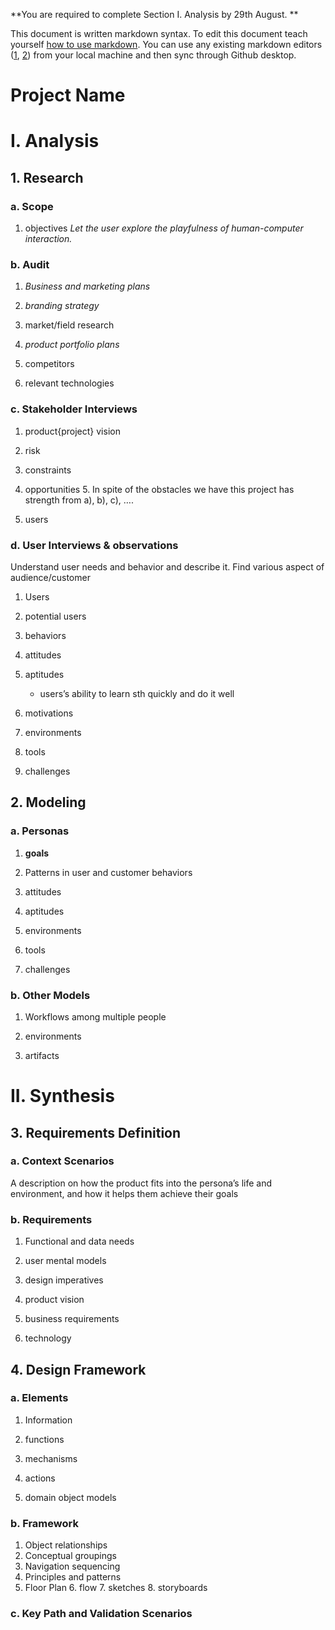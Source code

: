 **You are required to complete Section I. Analysis by 29th August. **

This document is written markdown syntax. To edit this document teach yourself [how to use markdown](https://en.support.wordpress.com/markdown-quick-reference/). You can use any existing markdown editors ([1](https://www.typora.io), [2](http://code52.org/DownmarkerWPF/)) from your local machine and then sync through Github desktop. 

# Project Name
# I. Analysis
## 1. Research
### a. Scope
1. objectives
*Let the user explore the playfulness of human-computer interaction.*
### b. Audit
1. *Business and marketing plans*

2. *branding strategy*

3. market/field research 

4. *product portfolio plans* 

5. competitors 

6. relevant technologies 

### c. Stakeholder Interviews
1. product{project} vision 

2. risk

3. constraints 

4. opportunities 
	5. In spite of the obstacles we have this project has strength from a), b), c), ….  

5. users 

### d. User Interviews & observations
Understand user needs and behavior and describe it.
Find various aspect of audience/customer
 
1. Users

2. potential users

3. behaviors

4. attitudes

5. aptitudes
	- users’s ability to learn sth quickly and do it well

6. motivations

7. environments

8. tools

9. challenges

## 2. Modeling
### a. Personas

1. **goals**

2. Patterns in user and customer behaviors

3. attitudes

4. aptitudes

5. environments

6. tools

7. challenges

### b. Other Models
1. Workflows among multiple people

2. environments

3. artifacts
# II. Synthesis
## 3. Requirements Definition
### a. Context Scenarios
A description on how the product fits into the persona’s life and environment, and how it helps them achieve their goals
### b. Requirements
1. Functional and data needs

2. user mental models

3. design imperatives

4. product vision

5. business requirements

6. technology

## 4. Design Framework
### a. Elements
1. Information

2. functions

3. mechanisms

4. actions

5. domain object models

### b. Framework
1. Object relationships
2. Conceptual groupings
3. Navigation sequencing
4. Principles and patterns
5. Floor Plan
	6. flow
	7. sketches
	8. storyboards
### c. Key Path and Validation Scenarios